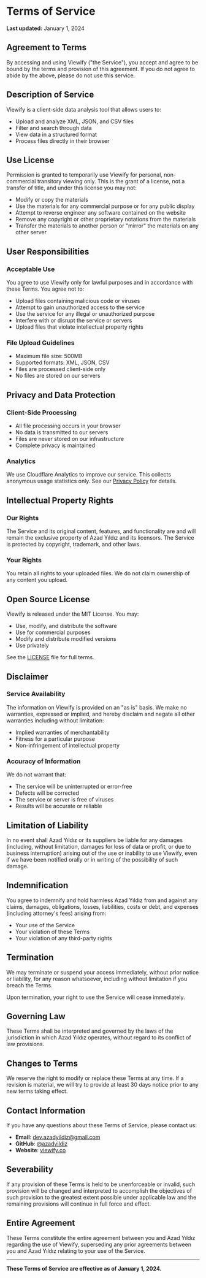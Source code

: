 # Terms of Service

**Last updated:** January 1, 2024

## Agreement to Terms

By accessing and using Viewify ("the Service"), you accept and agree to be bound by the terms and provision of this agreement. If you do not agree to abide by the above, please do not use this service.

## Description of Service

Viewify is a client-side data analysis tool that allows users to:
- Upload and analyze XML, JSON, and CSV files
- Filter and search through data
- View data in a structured format
- Process files directly in their browser

## Use License

Permission is granted to temporarily use Viewify for personal, non-commercial transitory viewing only. This is the grant of a license, not a transfer of title, and under this license you may not:

- Modify or copy the materials
- Use the materials for any commercial purpose or for any public display
- Attempt to reverse engineer any software contained on the website
- Remove any copyright or other proprietary notations from the materials
- Transfer the materials to another person or "mirror" the materials on any other server

## User Responsibilities

### Acceptable Use
You agree to use Viewify only for lawful purposes and in accordance with these Terms. You agree not to:

- Upload files containing malicious code or viruses
- Attempt to gain unauthorized access to the service
- Use the service for any illegal or unauthorized purpose
- Interfere with or disrupt the service or servers
- Upload files that violate intellectual property rights

### File Upload Guidelines
- Maximum file size: 500MB
- Supported formats: XML, JSON, CSV
- Files are processed client-side only
- No files are stored on our servers

## Privacy and Data Protection

### Client-Side Processing
- All file processing occurs in your browser
- No data is transmitted to our servers
- Files are never stored on our infrastructure
- Complete privacy is maintained

### Analytics
We use Cloudflare Analytics to improve our service. This collects anonymous usage statistics only. See our [Privacy Policy](PRIVACY.md) for details.

## Intellectual Property Rights

### Our Rights
The Service and its original content, features, and functionality are and will remain the exclusive property of Azad Yıldız and its licensors. The Service is protected by copyright, trademark, and other laws.

### Your Rights
You retain all rights to your uploaded files. We do not claim ownership of any content you upload.

## Open Source License

Viewify is released under the MIT License. You may:
- Use, modify, and distribute the software
- Use for commercial purposes
- Modify and distribute modified versions
- Use privately

See the [LICENSE](LICENSE) file for full terms.

## Disclaimer

### Service Availability
The information on Viewify is provided on an "as is" basis. We make no warranties, expressed or implied, and hereby disclaim and negate all other warranties including without limitation:

- Implied warranties of merchantability
- Fitness for a particular purpose
- Non-infringement of intellectual property

### Accuracy of Information
We do not warrant that:
- The service will be uninterrupted or error-free
- Defects will be corrected
- The service or server is free of viruses
- Results will be accurate or reliable

## Limitation of Liability

In no event shall Azad Yıldız or its suppliers be liable for any damages (including, without limitation, damages for loss of data or profit, or due to business interruption) arising out of the use or inability to use Viewify, even if we have been notified orally or in writing of the possibility of such damage.

## Indemnification

You agree to indemnify and hold harmless Azad Yıldız from and against any claims, damages, obligations, losses, liabilities, costs or debt, and expenses (including attorney's fees) arising from:

- Your use of the Service
- Your violation of these Terms
- Your violation of any third-party rights

## Termination

We may terminate or suspend your access immediately, without prior notice or liability, for any reason whatsoever, including without limitation if you breach the Terms.

Upon termination, your right to use the Service will cease immediately.

## Governing Law

These Terms shall be interpreted and governed by the laws of the jurisdiction in which Azad Yıldız operates, without regard to its conflict of law provisions.

## Changes to Terms

We reserve the right to modify or replace these Terms at any time. If a revision is material, we will try to provide at least 30 days notice prior to any new terms taking effect.

## Contact Information

If you have any questions about these Terms of Service, please contact us:

- **Email**: [dev.azadyildiz@gmail.com](mailto:dev.azadyildiz@gmail.com)
- **GitHub**: [@azadyildiz](https://github.com/azadyildiz/)
- **Website**: [viewify.co](https://viewify.co)

## Severability

If any provision of these Terms is held to be unenforceable or invalid, such provision will be changed and interpreted to accomplish the objectives of such provision to the greatest extent possible under applicable law and the remaining provisions will continue in full force and effect.

## Entire Agreement

These Terms constitute the entire agreement between you and Azad Yıldız regarding the use of Viewify, superseding any prior agreements between you and Azad Yıldız relating to your use of the Service.

---

**These Terms of Service are effective as of January 1, 2024.** 